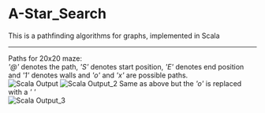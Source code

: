 # A-Star_Search
This is a pathfinding algorithms for graphs, implemented in Scala <hr>
Paths for 20x20 maze:<br>
<i>'@'</i> denotes the path, <i>'S'</i> denotes start position, <i>'E'</i> denotes end position and <i>'1'</i> denotes walls and <i>'o'</i> and <i>'x'</i> are possible paths. <br>
![Scala Output](https://user-images.githubusercontent.com/60284251/121302092-c9fa0000-c916-11eb-88d5-022fadc3f014.png)
![Scala Output_2](https://user-images.githubusercontent.com/60284251/121302207-fa419e80-c916-11eb-9483-53a2703af74c.png)
Same as above but the <i>'o'</i> is replaced with a <i>'   '</i> <br>
![Scala Output_3](https://user-images.githubusercontent.com/60284251/121302212-fd3c8f00-c916-11eb-88e5-cefe234609b9.png)

